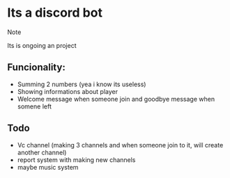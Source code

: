# Its a discord bot

>[!Note]
> Its is ongoing an project
## Funcionality: 
- Summing 2 numbers (yea i know its useless)
- Showing informations about player
- Welcome message when someone join and goodbye message when somene left

## Todo
- Vc channel (making 3 channels and when someone join to it, will create another channel)
- report system with making new channels
- maybe music system


